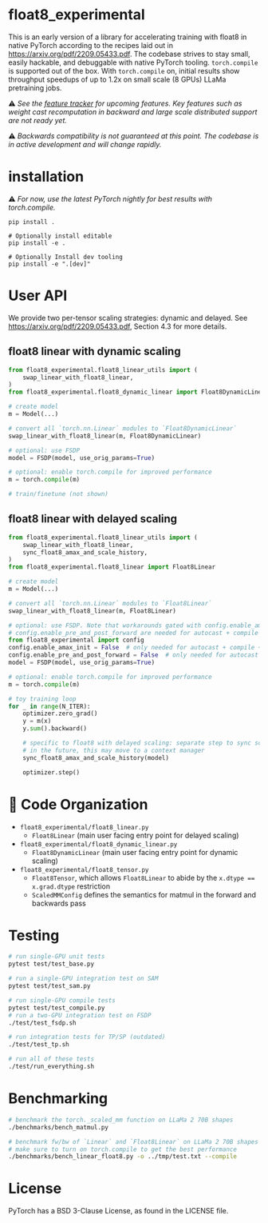 # float8_experimental

This is an early version of a library for accelerating training with float8 in native PyTorch
according to the recipes laid out in https://arxiv.org/pdf/2209.05433.pdf.
The codebase strives to stay small, easily hackable, and debuggable with native PyTorch tooling.
``torch.compile`` is supported out of the box. With ``torch.compile`` on, initial results show
throughput speedups of up to 1.2x on small scale (8 GPUs) LLaMa pretraining jobs.

:warning: <em>See the [feature tracker](https://github.com/pytorch-labs/float8_experimental/issues/187) for upcoming features. Key features such as weight cast recomputation in backward and large scale distributed support are not ready yet. </em>

:warning: <em>Backwards compatibility is not guaranteed at this point. The codebase is in active development and
will change rapidly.</em>

# installation

:warning: <em>For now, use the latest PyTorch nightly for best results with torch.compile.</em>

```Shell
pip install .

# Optionally install editable
pip install -e .

# Optionally Install dev tooling
pip install -e ".[dev]"
```

# User API

We provide two per-tensor scaling strategies: dynamic and delayed.  See https://arxiv.org/pdf/2209.05433.pdf, Section 4.3 for more details.

## float8 linear with dynamic scaling

```python
from float8_experimental.float8_linear_utils import (
    swap_linear_with_float8_linear,
)
from float8_experimental.float8_dynamic_linear import Float8DynamicLinear

# create model
m = Model(...)

# convert all `torch.nn.Linear` modules to `Float8DynamicLinear`
swap_linear_with_float8_linear(m, Float8DynamicLinear)

# optional: use FSDP
model = FSDP(model, use_orig_params=True)

# optional: enable torch.compile for improved performance
m = torch.compile(m)

# train/finetune (not shown)
```

## float8 linear with delayed scaling

```python
from float8_experimental.float8_linear_utils import (
    swap_linear_with_float8_linear,
    sync_float8_amax_and_scale_history,
)
from float8_experimental.float8_linear import Float8Linear

# create model
m = Model(...)

# convert all `torch.nn.Linear` modules to `Float8Linear`
swap_linear_with_float8_linear(m, Float8Linear)

# optional: use FSDP. Note that workarounds gated with config.enable_amax_init and
# config.enable_pre_and_post_forward are needed for autocast + compile + FSDP + float8 to work
from float8_experimental import config
config.enable_amax_init = False  # only needed for autocast + compile + FSDP +  float8 delayed
config.enable_pre_and_post_forward = False  # only needed for autocast + compile + FSDP +  float8 delayed
model = FSDP(model, use_orig_params=True)

# optional: enable torch.compile for improved performance
m = torch.compile(m)

# toy training loop
for _ in range(N_ITER):
    optimizer.zero_grad()
    y = m(x)
    y.sum().backward()

    # specific to float8 with delayed scaling: separate step to sync scales/amaxes
    # in the future, this may move to a context manager
    sync_float8_amax_and_scale_history(model)

    optimizer.step()
```

# 🧭 Code Organization

* `float8_experimental/float8_linear.py`
    - `Float8Linear` (main user facing entry point for delayed scaling)
* `float8_experimental/float8_dynamic_linear.py`
    - `Float8DynamicLinear` (main user facing entry point for dynamic scaling)
* `float8_experimental/float8_tensor.py`
    - `Float8Tensor`, which allows `Float8Linear` to abide by the `x.dtype == x.grad.dtype` restriction
    - `ScaledMMConfig` defines the semantics for matmul in the forward and backwards pass

# Testing

```bash
# run single-GPU unit tests
pytest test/test_base.py

# run a single-GPU integration test on SAM
pytest test/test_sam.py

# run single-GPU compile tests
pytest test/test_compile.py
# run a two-GPU integration test on FSDP
./test/test_fsdp.sh

# run integration tests for TP/SP (outdated)
./test/test_tp.sh

# run all of these tests
./test/run_everything.sh
```

# Benchmarking

```bash
# benchmark the torch._scaled_mm function on LLaMa 2 70B shapes
./benchmarks/bench_matmul.py

# benchmark fw/bw of `Linear` and `Float8Linear` on LLaMa 2 70B shapes
# make sure to turn on torch.compile to get the best performance
./benchmarks/bench_linear_float8.py -o ../tmp/test.txt --compile
```

# License
PyTorch has a BSD 3-Clause License, as found in the LICENSE file.
